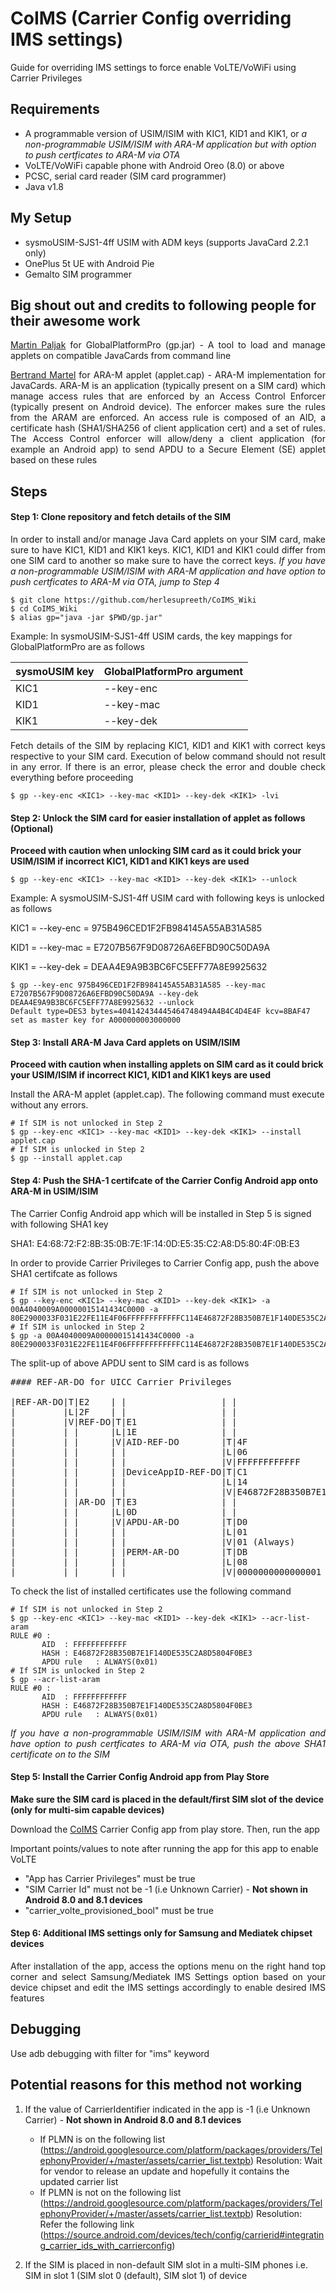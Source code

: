 # CoIMS (Carrier Config overriding IMS settings)
Guide for overriding IMS settings to force enable VoLTE/VoWiFi using Carrier Privileges

## Requirements
- A programmable version of USIM/ISIM with KIC1, KID1 and KIK1, or *a non-programmable USIM/ISIM with ARA-M application but with option to push certficates to ARA-M via OTA*
- VoLTE/VoWiFi capable phone with Android Oreo (8.0) or above
- PCSC, serial card reader (SIM card programmer)
- Java v1.8

## My Setup
- sysmoUSIM-SJS1-4ff USIM with ADM keys (supports JavaCard 2.2.1 only)
- OnePlus 5t UE with Android Pie
- Gemalto SIM programmer

## Big shout out and credits to following people for their awesome work
<p align="justify">
	<a href="https://github.com/martinpaljak">Martin Paljak</a> for GlobalPlatformPro (gp.jar) - A tool to load and manage applets on compatible JavaCards from command line
</p>

<p align="justify">
	<a href="https://github.com/bertrandmartel">Bertrand Martel</a> for ARA-M applet (applet.cap) - ARA-M implementation for JavaCards. ARA-M is an application (typically present on a SIM card) which manage access rules that are enforced by an Access Control Enforcer (typically present on Android device). The enforcer makes sure the rules from the ARAM are enforced. An access rule is composed of an AID, a certificate hash (SHA1/SHA256 of client application cert) and a set of rules. The Access Control enforcer will allow/deny a client application (for example an Android app) to send APDU to a Secure Element (SE) applet based on these rules
</p>

## Steps

#### Step 1: Clone repository and fetch details of the SIM

<p align="justify">
	In order to install and/or manage Java Card applets on your SIM card, make sure to have KIC1, KID1 and KIK1 keys. KIC1, KID1 and KIK1 could differ from one SIM card to another so make sure to have the correct keys. <i>If you have a non-programmable USIM/ISIM with ARA-M application and have option to push certficates to ARA-M via OTA, jump to Step 4</i>
</p>

```
$ git clone https://github.com/herlesupreeth/CoIMS_Wiki
$ cd CoIMS_Wiki
$ alias gp="java -jar $PWD/gp.jar"
```

Example: In sysmoUSIM-SJS1-4ff USIM cards, the key mappings for GlobalPlatformPro are as follows

sysmoUSIM key | GlobalPlatformPro argument
------------- | --------------------------
KIC1 | --key-enc
KID1 | --key-mac
KIK1 | --key-dek

<p align="justify">
	Fetch details of the SIM by replacing KIC1, KID1 and KIK1 with correct keys respective to your SIM card. Execution of below command should not result in any error. If there is an error, please check the error and double check everything before proceeding
</p>

```
$ gp --key-enc <KIC1> --key-mac <KID1> --key-dek <KIK1> -lvi
```

#### Step 2: Unlock the SIM card for easier installation of applet as follows (Optional)

**Proceed with caution when unlocking SIM card as it could brick your USIM/ISIM if incorrect KIC1, KID1 and KIK1 keys are used**

```
$ gp --key-enc <KIC1> --key-mac <KID1> --key-dek <KIK1> --unlock
```

Example: A sysmoUSIM-SJS1-4ff USIM card with following keys is unlocked as follows

KIC1 = --key-enc = 975B496CED1F2FB984145A55AB31A585

KID1 = --key-mac = E7207B567F9D08726A6EFBD90C50DA9A

KIK1 = --key-dek = DEAA4E9A9B3BC6FC5EFF77A8E9925632

```
$ gp --key-enc 975B496CED1F2FB984145A55AB31A585 --key-mac E7207B567F9D08726A6EFBD90C50DA9A --key-dek DEAA4E9A9B3BC6FC5EFF77A8E9925632 --unlock
Default type=DES3 bytes=404142434445464748494A4B4C4D4E4F kcv=8BAF47 set as master key for A000000003000000
```

#### Step 3: Install ARA-M Java Card applets on USIM/ISIM

**Proceed with caution when installing applets on SIM card as it could brick your USIM/ISIM if incorrect KIC1, KID1 and KIK1 keys are used**

Install the ARA-M applet (applet.cap). The following command must execute without any errors.

```
# If SIM is not unlocked in Step 2
$ gp --key-enc <KIC1> --key-mac <KID1> --key-dek <KIK1> --install applet.cap
# If SIM is unlocked in Step 2
$ gp --install applet.cap
```

#### Step 4: Push the SHA-1 certifcate of the Carrier Config Android app onto ARA-M in USIM/ISIM

The Carrier Config Android app which will be installed in Step 5 is signed with following SHA1 key

SHA1: E4:68:72:F2:8B:35:0B:7E:1F:14:0D:E5:35:C2:A8:D5:80:4F:0B:E3

In order to provide Carrier Privileges to Carrier Config app, push the above SHA1 certifcate as follows

```
# If SIM is not unlocked in Step 2
$ gp --key-enc <KIC1> --key-mac <KID1> --key-dek <KIK1> -a 00A4040009A00000015141434C0000 -a 80E2900033F031E22FE11E4F06FFFFFFFFFFFFC114E46872F28B350B7E1F140DE535C2A8D5804F0BE3E30DD00101DB080000000000000001
# If SIM is unlocked in Step 2
$ gp -a 00A4040009A00000015141434C0000 -a 80E2900033F031E22FE11E4F06FFFFFFFFFFFFC114E46872F28B350B7E1F140DE535C2A8D5804F0BE3E30DD00101DB080000000000000001
```

The split-up of above APDU sent to SIM card is as follows

<pre>
#### REF-AR-DO for UICC Carrier Privileges

|REF-AR-DO|T|E2    | |                  | |                                        |
|         |L|2F    | |                  | |                                        |
|         |V|REF-DO|T|E1                | |                                        |
|         | |      |L|1E                | |                                        |
|         | |      |V|AID-REF-DO        |T|4F                                      |
|         | |      | |                  |L|06                                      |
|         | |      | |                  |V|FFFFFFFFFFFF                            |
|         | |      | |DeviceAppID-REF-DO|T|C1                                      |
|         | |      | |                  |L|14                                      |
|         | |      | |                  |V|E46872F28B350B7E1F140DE535C2A8D5804F0BE3|
|         | |AR-DO |T|E3                | |                                        |
|         | |      |L|0D                | |                                        |
|         | |      |V|APDU-AR-DO        |T|D0                                      |
|         | |      | |                  |L|01                                      |
|         | |      | |                  |V|01 (Always)                             |
|         | |      | |PERM-AR-DO        |T|DB                                      |
|         | |      | |                  |L|08                                      |
|         | |      | |                  |V|0000000000000001                        |
</pre>

To check the list of installed certificates use the following command

```
# If SIM is not unlocked in Step 2
$ gp --key-enc <KIC1> --key-mac <KID1> --key-dek <KIK1> --acr-list-aram
RULE #0 :
       AID  : FFFFFFFFFFFF
       HASH : E46872F28B350B7E1F140DE535C2A8D5804F0BE3
       APDU rule   : ALWAYS(0x01)
# If SIM is unlocked in Step 2
$ gp --acr-list-aram
RULE #0 :
       AID  : FFFFFFFFFFFF
       HASH : E46872F28B350B7E1F140DE535C2A8D5804F0BE3
       APDU rule   : ALWAYS(0x01)
```

<p align="justify">
	<i>If you have a non-programmable USIM/ISIM with ARA-M application and have option to push certficates to ARA-M via OTA, push the above SHA1 certificate on to the SIM</i>
</p>

#### Step 5: Install the Carrier Config Android app from Play Store

**Make sure the SIM card is placed in the default/first SIM slot of the device (only for multi-sim capable devices)**

Download the [CoIMS](https://play.google.com/store/apps/details?id=com.sherle.coims) Carrier Config app from play store. Then, run the app

Important points/values to note after running the app for this app to enable VoLTE

- "App has Carrier Privileges" must be true
- "SIM Carrier Id" must not be -1 (i.e Unknown Carrier) - **Not shown in Android 8.0 and 8.1 devices**
- "carrier_volte_provisioned_bool" must be true

#### Step 6: Additional IMS settings only for Samsung and Mediatek chipset devices

<p align="justify">
	After installation of the app, access the options menu on the right hand top corner and select Samsung/Mediatek IMS Settings option based on your device chipset and edit the IMS settings accordingly to enable desired IMS features
</p>

## Debugging
Use adb debugging with filter for "ims" keyword

## Potential reasons for this method not working
1. If the value of CarrierIdentifier indicated in the app is -1 (i.e Unknown Carrier) - **Not shown in Android 8.0 and 8.1 devices**
	- If PLMN is on the following list (https://android.googlesource.com/platform/packages/providers/TelephonyProvider/+/master/assets/carrier_list.textpb)
		Resolution: Wait for vendor to release an update and hopefully it contains the updated carrier list
	- If PLMN is not on the following list (https://android.googlesource.com/platform/packages/providers/TelephonyProvider/+/master/assets/carrier_list.textpb)
		Resolution: Refer the following link (https://source.android.com/devices/tech/config/carrierid#integrating_carrier_ids_with_carrierconfig)

2. If the SIM is placed in non-default SIM slot in a multi-SIM phones i.e. SIM in slot 1 (SIM slot 0 (default), SIM slot 1) of device
